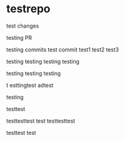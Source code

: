 # testrepo

test changes

testing PR

testing commits
test commit
test1
test2
test3

testing
testing
testing
testing

testing
testing
testing

t
esttingtest
adtest

testing

testtest

testtesttest
test
testtesttest

testtest
test
